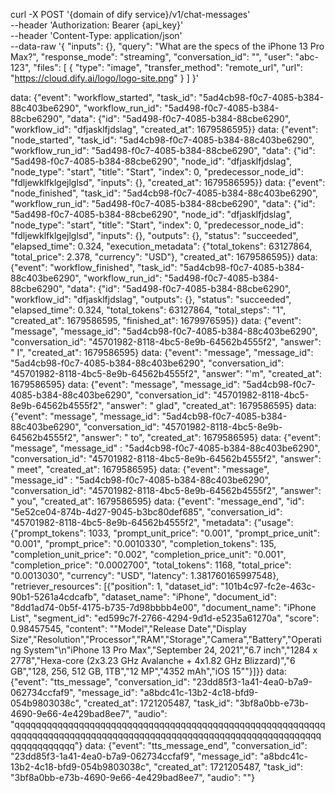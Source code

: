 curl -X POST '{domain of dify service}/v1/chat-messages' \
--header 'Authorization: Bearer {api_key}' \
--header 'Content-Type: application/json' \
--data-raw '{
  "inputs": {},
  "query": "What are the specs of the iPhone 13 Pro Max?",
  "response_mode": "streaming",
  "conversation_id": "",
  "user": "abc-123",
  "files": [
      {
          "type": "image",
          "transfer_method": "remote_url",
          "url": "https://cloud.dify.ai/logo/logo-site.png"
      }
  ]
}'



data: {"event": "workflow_started", "task_id": "5ad4cb98-f0c7-4085-b384-88c403be6290", "workflow_run_id": "5ad498-f0c7-4085-b384-88cbe6290", "data": {"id": "5ad498-f0c7-4085-b384-88cbe6290", "workflow_id": "dfjasklfjdslag", "created_at": 1679586595}}
  data: {"event": "node_started", "task_id": "5ad4cb98-f0c7-4085-b384-88c403be6290", "workflow_run_id": "5ad498-f0c7-4085-b384-88cbe6290", "data": {"id": "5ad498-f0c7-4085-b384-88cbe6290", "node_id": "dfjasklfjdslag", "node_type": "start", "title": "Start", "index": 0, "predecessor_node_id": "fdljewklfklgejlglsd", "inputs": {}, "created_at": 1679586595}}
  data: {"event": "node_finished", "task_id": "5ad4cb98-f0c7-4085-b384-88c403be6290", "workflow_run_id": "5ad498-f0c7-4085-b384-88cbe6290", "data": {"id": "5ad498-f0c7-4085-b384-88cbe6290", "node_id": "dfjasklfjdslag", "node_type": "start", "title": "Start", "index": 0, "predecessor_node_id": "fdljewklfklgejlglsd", "inputs": {}, "outputs": {}, "status": "succeeded", "elapsed_time": 0.324, "execution_metadata": {"total_tokens": 63127864, "total_price": 2.378, "currency": "USD"},  "created_at": 1679586595}}
  data: {"event": "workflow_finished", "task_id": "5ad4cb98-f0c7-4085-b384-88c403be6290", "workflow_run_id": "5ad498-f0c7-4085-b384-88cbe6290", "data": {"id": "5ad498-f0c7-4085-b384-88cbe6290", "workflow_id": "dfjasklfjdslag", "outputs": {}, "status": "succeeded", "elapsed_time": 0.324, "total_tokens": 63127864, "total_steps": "1", "created_at": 1679586595, "finished_at": 1679976595}}
  data: {"event": "message", "message_id": "5ad4cb98-f0c7-4085-b384-88c403be6290", "conversation_id": "45701982-8118-4bc5-8e9b-64562b4555f2", "answer": " I", "created_at": 1679586595}
  data: {"event": "message", "message_id": "5ad4cb98-f0c7-4085-b384-88c403be6290", "conversation_id": "45701982-8118-4bc5-8e9b-64562b4555f2", "answer": "'m", "created_at": 1679586595}
  data: {"event": "message", "message_id": "5ad4cb98-f0c7-4085-b384-88c403be6290", "conversation_id": "45701982-8118-4bc5-8e9b-64562b4555f2", "answer": " glad", "created_at": 1679586595}
  data: {"event": "message", "message_id": "5ad4cb98-f0c7-4085-b384-88c403be6290", "conversation_id": "45701982-8118-4bc5-8e9b-64562b4555f2", "answer": " to", "created_at": 1679586595}
  data: {"event": "message", "message_id" : "5ad4cb98-f0c7-4085-b384-88c403be6290", "conversation_id": "45701982-8118-4bc5-8e9b-64562b4555f2", "answer": " meet", "created_at": 1679586595}
  data: {"event": "message", "message_id" : "5ad4cb98-f0c7-4085-b384-88c403be6290", "conversation_id": "45701982-8118-4bc5-8e9b-64562b4555f2", "answer": " you", "created_at": 1679586595}
  data: {"event": "message_end", "id": "5e52ce04-874b-4d27-9045-b3bc80def685", "conversation_id": "45701982-8118-4bc5-8e9b-64562b4555f2", "metadata": {"usage": {"prompt_tokens": 1033, "prompt_unit_price": "0.001", "prompt_price_unit": "0.001", "prompt_price": "0.0010330", "completion_tokens": 135, "completion_unit_price": "0.002", "completion_price_unit": "0.001", "completion_price": "0.0002700", "total_tokens": 1168, "total_price": "0.0013030", "currency": "USD", "latency": 1.381760165997548}, "retriever_resources": [{"position": 1, "dataset_id": "101b4c97-fc2e-463c-90b1-5261a4cdcafb", "dataset_name": "iPhone", "document_id": "8dd1ad74-0b5f-4175-b735-7d98bbbb4e00", "document_name": "iPhone List", "segment_id": "ed599c7f-2766-4294-9d1d-e5235a61270a", "score": 0.98457545, "content": "\"Model\",\"Release Date\",\"Display Size\",\"Resolution\",\"Processor\",\"RAM\",\"Storage\",\"Camera\",\"Battery\",\"Operating System\"\n\"iPhone 13 Pro Max\",\"September 24, 2021\",\"6.7 inch\",\"1284 x 2778\",\"Hexa-core (2x3.23 GHz Avalanche + 4x1.82 GHz Blizzard)\",\"6 GB\",\"128, 256, 512 GB, 1TB\",\"12 MP\",\"4352 mAh\",\"iOS 15\""}]}}
  data: {"event": "tts_message", "conversation_id": "23dd85f3-1a41-4ea0-b7a9-062734ccfaf9", "message_id": "a8bdc41c-13b2-4c18-bfd9-054b9803038c", "created_at": 1721205487, "task_id": "3bf8a0bb-e73b-4690-9e66-4e429bad8ee7", "audio": "qqqqqqqqqqqqqqqqqqqqqqqqqqqqqqqqqqqqqqqqqqqqqqqqqqqqqqqqqqqqqqqqqqqqqqqqqqqqqqqqqqqqqqqqqqqqqqqqqqqqqqqqqqqqqqqqqqqqqqqqqqqqqqqq"}
  data: {"event": "tts_message_end", "conversation_id": "23dd85f3-1a41-4ea0-b7a9-062734ccfaf9", "message_id": "a8bdc41c-13b2-4c18-bfd9-054b9803038c", "created_at": 1721205487, "task_id": "3bf8a0bb-e73b-4690-9e66-4e429bad8ee7", "audio": ""}